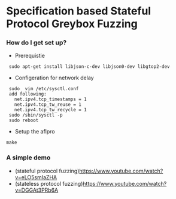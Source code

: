 
# Specification based Stateful Protocol Greybox Fuzzing #
 

### How do I get set up? ###
* Prerequistie
>>
     sudo apt-get install libjson-c-dev libjson0-dev libgtop2-dev

* Configeration for network delay
>>
     sudo  vim /etc/sysctl.conf
     add following:
       net.ipv4.tcp_timestamps = 1
       net.ipv4.tcp_tw_reuse = 1
       net.ipv4.tcp_tw_recycle = 1
     sudo /sbin/sysctl -p
     sudo reboot

* Setup the aflpro
>>
    make



### A simple demo ##

* (stateful protocol fuzzing)https://www.youtube.com/watch?v=eLO5smIaZHA
* (stateless protocol fuzzing)https://www.youtube.com/watch?v=DGGAt3PRb6A



